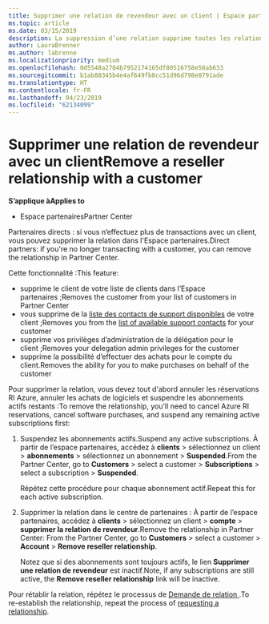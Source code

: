 ```yaml
---
title: Supprimer une relation de revendeur avec un client | Espace partenaires
ms.topic: article
ms.date: 03/15/2019
description: La suppression d’une relation supprime toutes les relations commerciales clôturées de votre affichage dans l'Espace partenaires.
author: LauraBrenner
ms.author: labrenne
ms.localizationpriority: medium
ms.openlocfilehash: 0d5548a2784b7952174165df80516758e58ab633
ms.sourcegitcommit: b1ab80345b4e4af649fb8cc51d96d798e0791ade
ms.translationtype: HT
ms.contentlocale: fr-FR
ms.lasthandoff: 04/23/2019
ms.locfileid: "62134099"
---
```

# <a name="remove-a-reseller-relationship-with-a-customer"></a><span data-ttu-id="371bd-103">Supprimer une relation de revendeur avec un client</span><span class="sxs-lookup"><span data-stu-id="371bd-103">Remove a reseller relationship with a customer</span></span>

<span data-ttu-id="371bd-104">**S’applique à**</span><span class="sxs-lookup"><span data-stu-id="371bd-104">**Applies to**</span></span>

-   <span data-ttu-id="371bd-105">Espace partenaires</span><span class="sxs-lookup"><span data-stu-id="371bd-105">Partner Center</span></span>

<span data-ttu-id="371bd-106">Partenaires directs : si vous n’effectuez plus de transactions avec un client, vous pouvez supprimer la relation dans l'Espace partenaires.</span><span class="sxs-lookup"><span data-stu-id="371bd-106">Direct partners: if you're no longer transacting with a customer, you can remove the relationship in Partner Center.</span></span> 

<span data-ttu-id="371bd-107">Cette fonctionnalité :</span><span class="sxs-lookup"><span data-stu-id="371bd-107">This feature:</span></span>
*  <span data-ttu-id="371bd-108">supprime le client de votre liste de clients dans l’Espace partenaires ;</span><span class="sxs-lookup"><span data-stu-id="371bd-108">Removes the customer from your list of customers in Partner Center</span></span>
*  <span data-ttu-id="371bd-109">vous supprime de la [liste des contacts de support disponibles](assign-support-contacts.md) de votre client ;</span><span class="sxs-lookup"><span data-stu-id="371bd-109">Removes you from the [list of available support contacts](assign-support-contacts.md) for your customer</span></span>
*  <span data-ttu-id="371bd-110">supprime vos privilèges d’administration de la délégation pour le client ;</span><span class="sxs-lookup"><span data-stu-id="371bd-110">Removes your delegation admin privileges for the customer</span></span>
*  <span data-ttu-id="371bd-111">supprime la possibilité d’effectuer des achats pour le compte du client.</span><span class="sxs-lookup"><span data-stu-id="371bd-111">Removes the ability for you to make purchases on behalf of the customer</span></span>

<span data-ttu-id="371bd-112">Pour supprimer la relation, vous devez tout d'abord annuler les réservations RI Azure, annuler les achats de logiciels et suspendre les abonnements actifs restants :</span><span class="sxs-lookup"><span data-stu-id="371bd-112">To remove the relationship, you'll need to cancel Azure RI reservations, cancel software purchases, and suspend any remaining active subscriptions first:</span></span>
1. <span data-ttu-id="371bd-113">Suspendez les abonnements actifs.</span><span class="sxs-lookup"><span data-stu-id="371bd-113">Suspend any active subscriptions.</span></span> <span data-ttu-id="371bd-114">À partir de l’espace partenaires, accédez à **clients** > sélectionnez un client > **abonnements** > sélectionnez un abonnement > **Suspended**.</span><span class="sxs-lookup"><span data-stu-id="371bd-114">From the Partner Center, go to **Customers** > select a customer > **Subscriptions** > select a subscription > **Suspended**.</span></span> 

   <span data-ttu-id="371bd-115">Répétez cette procédure pour chaque abonnement actif.</span><span class="sxs-lookup"><span data-stu-id="371bd-115">Repeat this for each active subscription.</span></span>

2. <span data-ttu-id="371bd-116">Supprimer la relation dans le centre de partenaires : À partir de l’espace partenaires, accédez à **clients** > sélectionnez un client > **compte** > **supprimer la relation de revendeur**.</span><span class="sxs-lookup"><span data-stu-id="371bd-116">Remove the relationship in Partner Center: From the Partner Center, go to **Customers** > select a customer > **Account** > **Remove reseller relationship**.</span></span>

   <span data-ttu-id="371bd-117">Notez que si des abonnements sont toujours actifs, le lien **Supprimer une relation de revendeur** est inactif.</span><span class="sxs-lookup"><span data-stu-id="371bd-117">Note, if any subscriptions are still active, the **Remove reseller relationship** link will be inactive.</span></span> 

<span data-ttu-id="371bd-118">Pour rétablir la relation, répétez le processus de [Demande de relation ](request-a-relationship-with-a-customer.md).</span><span class="sxs-lookup"><span data-stu-id="371bd-118">To re-establish the relationship, repeat the process of [requesting a relationship](request-a-relationship-with-a-customer.md).</span></span>
